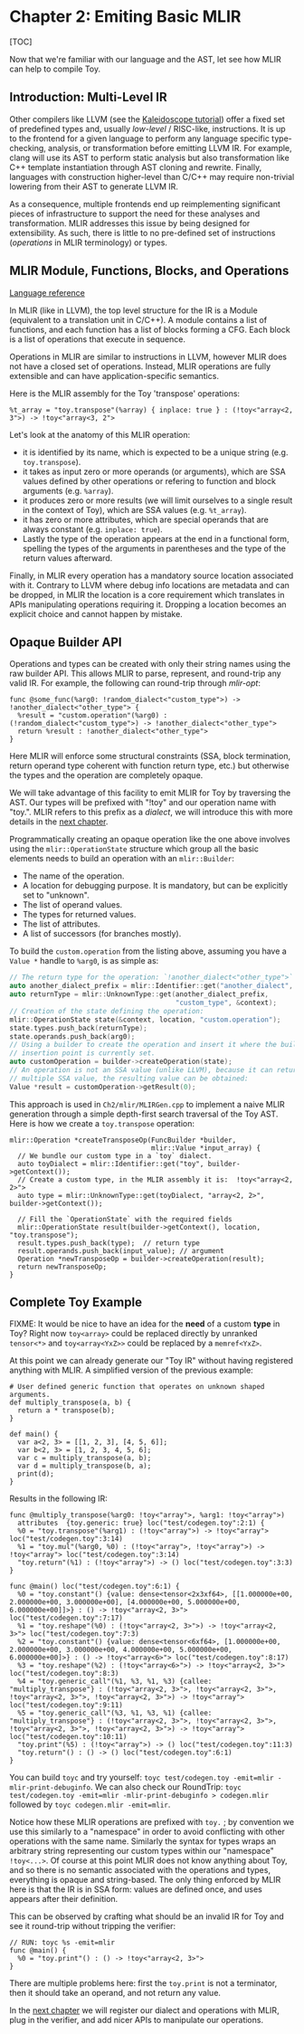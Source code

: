# Chapter 2: Emiting Basic MLIR

[TOC]

Now that we're familiar with our language and the AST, let see how MLIR can help
to compile Toy.

## Introduction: Multi-Level IR

Other compilers like LLVM (see the
[Kaleidoscope tutorial](https://llvm.org/docs/tutorial/LangImpl01.html)) offer
a fixed set of predefined types and, usually *low-level* / RISC-like,
instructions. It is up to the frontend for a given language to perform any
language specific type-checking, analysis, or transformation before emitting
LLVM IR. For example, clang will use its AST to perform static analysis but also
transformation like C++ template instantiation through AST cloning and rewrite.
Finally, languages with construction higher-level than C/C++ may require
non-trivial lowering from their AST to generate LLVM IR.

As a consequence, multiple frontends end up reimplementing significant pieces of
infrastructure to support the need for these analyses and transformation. MLIR
addresses this issue by being designed for extensibility. As such, there is
little to no pre-defined set of instructions (*operations* in MLIR
terminology) or types.

## MLIR Module, Functions, Blocks, and Operations

[Language reference](LangRef.md#operations)

In MLIR (like in LLVM), the top level structure for the IR is a Module
(equivalent to a translation unit in C/C++). A module contains a list of
functions, and each function has a list of blocks forming a CFG. Each block is a
list of operations that execute in sequence.

Operations in MLIR are similar to instructions in LLVM, however MLIR does not
have a closed set of operations. Instead, MLIR operations are fully extensible
and can have application-specific semantics.

Here is the MLIR assembly for the Toy 'transpose' operations:

```MLIR(.mlir)
%t_array = "toy.transpose"(%array) { inplace: true } : (!toy<"array<2, 3">) -> !toy<"array<3, 2">
```

Let's look at the anatomy of this MLIR operation:

-   it is identified by its name, which is expected to be a unique string (e.g.
    `toy.transpose`).
-   it takes as input zero or more operands (or arguments), which are SSA values
    defined by other operations or refering to function and block arguments
    (e.g. `%array`).
-   it produces zero or more results (we will limit ourselves to a single result
    in the context of Toy), which are SSA values (e.g. `%t_array`).
-   it has zero or more attributes, which are special operands that are always
    constant (e.g. `inplace: true`).
-   Lastly the type of the operation appears at the end in a functional form,
    spelling the types of the arguments in parentheses and the type of the
    return values afterward.

Finally, in MLIR every operation has a mandatory source location associated with
it. Contrary to LLVM where debug info locations are metadata and can be dropped,
in MLIR the location is a core requirement which translates in APIs manipulating
operations requiring it. Dropping a location becomes an explicit choice and
cannot happen by mistake.


## Opaque Builder API

Operations and types can be created with only their string names using the
raw builder API. This allows MLIR to parse, represent, and round-trip any valid
IR. For example, the following can round-trip through *mlir-opt*:

```MLIR(.mlir)
func @some_func(%arg0: !random_dialect<"custom_type">) -> !another_dialect<"other_type"> {
  %result = "custom.operation"(%arg0) : (!random_dialect<"custom_type">) -> !another_dialect<"other_type">
  return %result : !another_dialect<"other_type">
}
```

Here MLIR will enforce some structural constraints (SSA, block termination,
return operand type coherent with function return type, etc.) but otherwise the
types and the operation are completely opaque.

We will take advantage of this facility to emit MLIR for Toy by traversing the
AST. Our types will be prefixed with "!toy" and our operation name with "toy.".
MLIR refers to this prefix as a *dialect*, we will introduce this with more
details in the [next chapter](Ch-3.md).

Programmatically creating an opaque operation like the one above involves using
the `mlir::OperationState` structure which group all the basic elements needs to
build an operation with an `mlir::Builder`:

-   The name of the operation.
-   A location for debugging purpose. It is mandatory, but can be explicitly set
    to "unknown".
-   The list of operand values.
-   The types for returned values.
-   The list of attributes.
-   A list of successors (for branches mostly).

To build the `custom.operation` from the listing above, assuming you have a
`Value *` handle to `%arg0`, is as simple as:

```c++
// The return type for the operation: `!another_dialect<"other_type">`
auto another_dialect_prefix = mlir::Identifier::get("another_dialect", &context);
auto returnType = mlir::UnknownType::get(another_dialect_prefix,
                                         "custom_type", &context);
// Creation of the state defining the operation:
mlir::OperationState state(&context, location, "custom.operation");
state.types.push_back(returnType);
state.operands.push_back(arg0);
// Using a builder to create the operation and insert it where the builder
// insertion point is currently set.
auto customOperation = builder->createOperation(state);
// An operation is not an SSA value (unlike LLVM), because it can return
// multiple SSA value, the resulting value can be obtained:
Value *result = customOperation->getResult(0);
```

This approach is used in `Ch2/mlir/MLIRGen.cpp` to implement a naive MLIR
generation through a simple depth-first search traversal of the Toy AST. Here is
how we create a `toy.transpose` operation:

```
mlir::Operation *createTransposeOp(FuncBuilder *builder,
                                   mlir::Value *input_array) {
  // We bundle our custom type in a `toy` dialect.
  auto toyDialect = mlir::Identifier::get("toy", builder->getContext());
  // Create a custom type, in the MLIR assembly it is:  !toy<"array<2, 2>">
  auto type = mlir::UnknownType::get(toyDialect, "array<2, 2>", builder->getContext());

  // Fill the `OperationState` with the required fields
  mlir::OperationState result(builder->getContext(), location, "toy.transpose");
  result.types.push_back(type);  // return type
  result.operands.push_back(input_value); // argument
  Operation *newTransposeOp = builder->createOperation(result);
  return newTransposeOp;
}
```

## Complete Toy Example

FIXME: It would be nice to have an idea for the **need** of a custom **type** in
Toy? Right now `toy<array>` could be replaced directly by unranked `tensor<*>`
and `toy<array<YxZ>>` could be replaced by a `memref<YxZ>`.

At this point we can already generate our "Toy IR" without having registered
anything with MLIR. A simplified version of the previous example:

```Toy {.toy}
# User defined generic function that operates on unknown shaped arguments.
def multiply_transpose(a, b) {
  return a * transpose(b);
}

def main() {
  var a<2, 3> = [[1, 2, 3], [4, 5, 6]];
  var b<2, 3> = [1, 2, 3, 4, 5, 6];
  var c = multiply_transpose(a, b);
  var d = multiply_transpose(b, a);
  print(d);
}
```

Results in the following IR:

```MLIR(.mlir)
func @multiply_transpose(%arg0: !toy<"array">, %arg1: !toy<"array">)
  attributes  {toy.generic: true} loc("test/codegen.toy":2:1) {
  %0 = "toy.transpose"(%arg1) : (!toy<"array">) -> !toy<"array"> loc("test/codegen.toy":3:14)
  %1 = "toy.mul"(%arg0, %0) : (!toy<"array">, !toy<"array">) -> !toy<"array"> loc("test/codegen.toy":3:14)
  "toy.return"(%1) : (!toy<"array">) -> () loc("test/codegen.toy":3:3)
}

func @main() loc("test/codegen.toy":6:1) {
  %0 = "toy.constant"() {value: dense<tensor<2x3xf64>, [[1.000000e+00, 2.000000e+00, 3.000000e+00], [4.000000e+00, 5.000000e+00, 6.000000e+00]]>} : () -> !toy<"array<2, 3>"> loc("test/codegen.toy":7:17)
  %1 = "toy.reshape"(%0) : (!toy<"array<2, 3>">) -> !toy<"array<2, 3>"> loc("test/codegen.toy":7:3)
  %2 = "toy.constant"() {value: dense<tensor<6xf64>, [1.000000e+00, 2.000000e+00, 3.000000e+00, 4.000000e+00, 5.000000e+00, 6.000000e+00]>} : () -> !toy<"array<6>"> loc("test/codegen.toy":8:17)
  %3 = "toy.reshape"(%2) : (!toy<"array<6>">) -> !toy<"array<2, 3>"> loc("test/codegen.toy":8:3)
  %4 = "toy.generic_call"(%1, %3, %1, %3) {callee: "multiply_transpose"} : (!toy<"array<2, 3>">, !toy<"array<2, 3>">, !toy<"array<2, 3>">, !toy<"array<2, 3>">) -> !toy<"array"> loc("test/codegen.toy":9:11)
  %5 = "toy.generic_call"(%3, %1, %3, %1) {callee: "multiply_transpose"} : (!toy<"array<2, 3>">, !toy<"array<2, 3>">, !toy<"array<2, 3>">, !toy<"array<2, 3>">) -> !toy<"array"> loc("test/codegen.toy":10:11)
  "toy.print"(%5) : (!toy<"array">) -> () loc("test/codegen.toy":11:3)
  "toy.return"() : () -> () loc("test/codegen.toy":6:1)
}
```

You can build `toyc` and try yourself: `toyc test/codegen.toy -emit=mlir
-mlir-print-debuginfo`. We can also check our RoundTrip: `toyc test/codegen.toy
-emit=mlir -mlir-print-debuginfo > codegen.mlir` followed by `toyc codegen.mlir
-emit=mlir`.

Notice how these MLIR operations are prefixed with `toy.` ; by convention we use
this similarly to a "namespace" in order to avoid conflicting with other
operations with the same name. Similarly the syntax for types wraps an arbitrary
string representing our custom types within our "namespace" `!toy<...>`. Of
course at this point MLIR does not know anything about Toy, and so there is no
semantic associated with the operations and types, everything is opaque and
string-based. The only thing enforced by MLIR here is that the IR is in SSA
form: values are defined once, and uses appears after their definition.

This can be observed by crafting what should be an invalid IR for Toy and see it
round-trip without tripping the verifier:

```MLIR(.mlir)
// RUN: toyc %s -emit=mlir
func @main() {
  %0 = "toy.print"() : () -> !toy<"array<2, 3>">
}
```

There are multiple problems here: first the `toy.print` is not a terminator,
then it should take an operand, and not return any value.

In the [next chapter](Ch-2.md) we will register our dialect and operations with
MLIR, plug in the verifier, and add nicer APIs to manipulate our operations.
